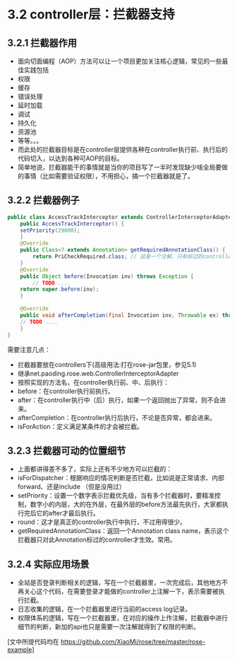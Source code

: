 3.2 controller层：拦截器支持
========================

3.2.1 拦截器作用
----------------
* 面向切面编程（AOP）方法可以让一个项目更加关注核心逻辑，常见的一些最佳实践包括
 * 权限
 * 缓存
 * 错误处理
 * 延时加载
 * 调试
 * 持久化
 * 资源池
 * 等等。。。
* 而此处的拦截器目标是在controller层提供各种在controller执行前、执行后的代码切入，以达到各种可AOP的目标。
* 简单地说，拦截器能干的事情就是当你的项目写了一半时发现缺少啥全局要做的事情（比如需要验证权限），不用担心，搞一个拦截器就是了。

3.2.2 拦截器例子
----------------

~~~~~java
public class AccessTrackInterceptor extends ControllerInterceptorAdapter {
    public AccessTrackInterceptor() {
	setPriority(29600);
    }
    @Override
    public Class<? extends Annotation> getRequiredAnnotationClass() {
       	return PriCheckRequired.class; // 这是一个注解，只有标过的controller才会接受这个拦截器的洗礼。
    }
    @Override
    public Object before(Invocation inv) throws Exception {
       	// TODO ....
	return super.before(inv);
    }

    @Override
    public void afterCompletion(final Invocation inv, Throwable ex) throws Exception {
	// TODO ....
    }
}
~~~~~

需要注意几点：
* 拦截器要放在controllers下(高级用法:打在rose-jar包里，参见5.1)
* 继承net.paoding.rose.web.ControllerInterceptorAdapter
* 按照实现的方法名，在controller执行前、中、后执行：
 * before：在controller执行前执行。
 * after：在controller执行中（后）执行，如果一个返回抛出了异常，则不会进来。
 * afterCompletion：在controller执行后执行，不论是否异常，都会进来。
 * isForAction：定义满足某条件的才会被拦截。

3.2.3 拦截器可动的位置细节
--------------------------
* 上面都讲得差不多了，实际上还有不少地方可以拦截的：
 * isForDispatcher：根据响应的情况判断是否拦截，比如说是正常请求、内部forward、还是include （但是没用过）
 * setPriority：设置一个数字表示拦截优先级，当有多个拦截器时，要精准控制，数字小的内层，大的在外层，在最外层的before方法最先执行，大家都执行完后它的after才最后执行。
 * round：这才是真正的controller执行中执行，不过用得很少。
 * getRequiredAnnotationClass：返回一个Annotation class name，表示这个拦截器只对此Annotation标过的controller才生效。常用。

3.2.4 实际应用场景
------------------
* 全站是否登录判断相关的逻辑，写在一个拦截器里，一次完成后，其他地方不再关心这个代码，在需要登录才能做的controller上注解一下，表示需要被执行拦截。
* 日志收集的逻辑，在一个拦截器里进行当前的access log记录。
* 权限体系的逻辑，写在一个拦截器里，在对应的操作上作注解，拦截器中进行细节的判断，新加的api也只是需要一次注解就得到了权限的判断。

[文中所提代码均在 https://github.com/XiaoMi/rose/tree/master/rose-example]
